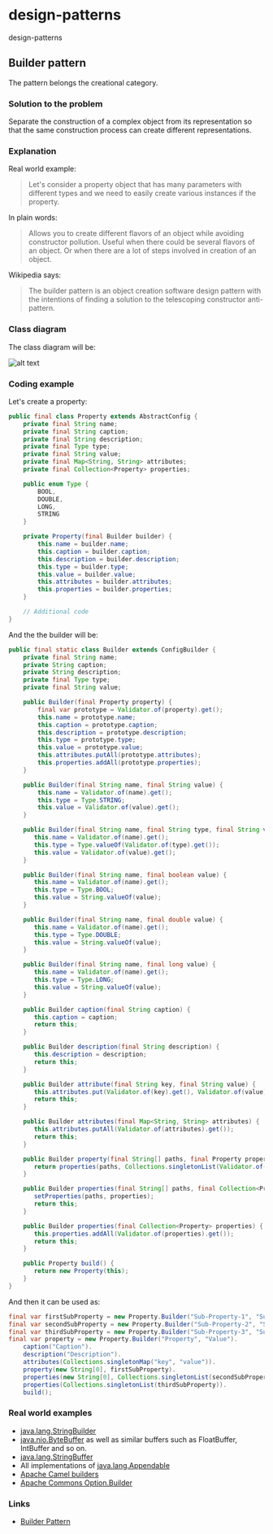 # design-patterns
design-patterns

## Builder pattern

The pattern belongs the creational category.

### Solution to the problem 

Separate the construction of a complex object from its representation so that the same construction process can create different representations.

### Explanation

Real world example:

> Let's consider a property object that has many parameters with different types and we need to easily create various instances if the property. 

In plain words:

> Allows you to create different flavors of an object while avoiding constructor pollution. Useful when there could be several flavors of an object. Or when there are a lot of steps involved in creation of an object.

Wikipedia says:

> The builder pattern is an object creation software design pattern with the intentions of finding a solution to the telescoping constructor anti-pattern.

### Class diagram

The class diagram will be:

![alt text](./etc/builder.png "Builder class diagram")

### Coding example

Let's create a property:

```java
public final class Property extends AbstractConfig {
    private final String name;
    private final String caption;
    private final String description;
    private final Type type;
    private final String value;
    private final Map<String, String> attributes;
    private final Collection<Property> properties;

    public enum Type {
        BOOL,
        DOUBLE,
        LONG,
        STRING
    }

    private Property(final Builder builder) {
        this.name = builder.name;
        this.caption = builder.caption;
        this.description = builder.description;
        this.type = builder.type;
        this.value = builder.value;
        this.attributes = builder.attributes;
        this.properties = builder.properties;
    }

    // Additional code
}
```

And the the builder will be:

```java
public final static class Builder extends ConfigBuilder {
    private final String name;
    private String caption;
    private String description;
    private final Type type;
    private final String value;

    public Builder(final Property property) {
        final var prototype = Validator.of(property).get();
        this.name = prototype.name;
        this.caption = prototype.caption;
        this.description = prototype.description;
        this.type = prototype.type;
        this.value = prototype.value;
        this.attributes.putAll(prototype.attributes);
        this.properties.addAll(prototype.properties);
    }

    public Builder(final String name, final String value) {
        this.name = Validator.of(name).get();
        this.type = Type.STRING;
        this.value = Validator.of(value).get();
    }

    public Builder(final String name, final String type, final String value) {
       this.name = Validator.of(name).get();
       this.type = Type.valueOf(Validator.of(type).get());
       this.value = Validator.of(value).get();
    }

    public Builder(final String name, final boolean value) {
       this.name = Validator.of(name).get();
       this.type = Type.BOOL;
       this.value = String.valueOf(value);
    }

    public Builder(final String name, final double value) {
       this.name = Validator.of(name).get();
       this.type = Type.DOUBLE;
       this.value = String.valueOf(value);
    }

    public Builder(final String name, final long value) {
       this.name = Validator.of(name).get();
       this.type = Type.LONG;
       this.value = String.valueOf(value);
    }

    public Builder caption(final String caption) {
       this.caption = caption;
       return this;
    }

    public Builder description(final String description) {
       this.description = description;
       return this;
    }

    public Builder attribute(final String key, final String value) {
       this.attributes.put(Validator.of(key).get(), Validator.of(value).get());
       return this;
    }

    public Builder attributes(final Map<String, String> attributes) {
       this.attributes.putAll(Validator.of(attributes).get());
       return this;
    }

    public Builder property(final String[] paths, final Property property) {
       return properties(paths, Collections.singletonList(Validator.of(property).get()));
    }

    public Builder properties(final String[] paths, final Collection<Property> properties) {
       setProperties(paths, properties);
       return this;
    }

    public Builder properties(final Collection<Property> properties) {
       this.properties.addAll(Validator.of(properties).get());
       return this;
    }

    public Property build() {
       return new Property(this);
    }
}
```

And then it can be used as:

```java
final var firstSubProperty = new Property.Builder("Sub-Property-1", "Sub-Value-1").build();
final var secondSubProperty = new Property.Builder("Sub-Property-2", "Sub-Value-2").build();
final var thirdSubProperty = new Property.Builder("Sub-Property-3", "Sub-Value-3").build();
final var property = new Property.Builder("Property", "Value").
    caption("Caption").
    description("Description").
    attributes(Collections.singletonMap("key", "value")).
    property(new String[0], firstSubProperty).
    properties(new String[0], Collections.singletonList(secondSubProperty)).
    properties(Collections.singletonList(thirdSubProperty)).
    build();
```

### Real world examples

* [java.lang.StringBuilder](http://docs.oracle.com/javase/8/docs/api/java/lang/StringBuilder.html)
* [java.nio.ByteBuffer](http://docs.oracle.com/javase/8/docs/api/java/nio/ByteBuffer.html#put-byte-) as well as similar buffers such as FloatBuffer, IntBuffer and so on.
* [java.lang.StringBuffer](http://docs.oracle.com/javase/8/docs/api/java/lang/StringBuffer.html#append-boolean-)
* All implementations of [java.lang.Appendable](http://docs.oracle.com/javase/8/docs/api/java/lang/Appendable.html)
* [Apache Camel builders](https://github.com/apache/camel/tree/0e195428ee04531be27a0b659005e3aa8d159d23/camel-core/src/main/java/org/apache/camel/builder)
* [Apache Commons Option.Builder](https://commons.apache.org/proper/commons-cli/apidocs/org/apache/commons/cli/Option.Builder.html)

### Links

* [Builder Pattern](https://en.wikipedia.org/wiki/Builder_pattern)